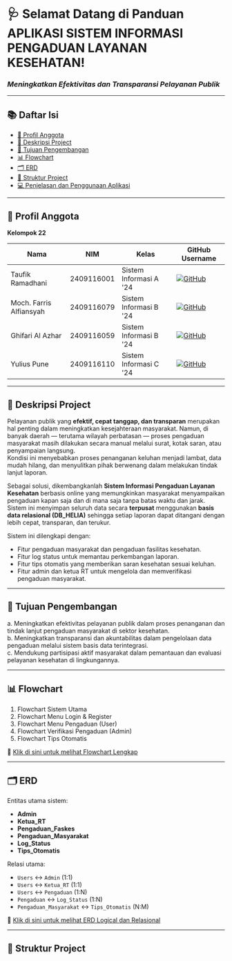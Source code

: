 # 🩺 Selamat Datang di Panduan **APLIKASI SISTEM INFORMASI PENGADUAN LAYANAN KESEHATAN!**
### *Meningkatkan Efektivitas dan Transparansi Pelayanan Publik*

---

## 📚 **Daftar Isi**
- [👥 Profil Anggota](#-profil-anggota)
- [📌 Deskripsi Project](#-deskripsi-project)
- [🎯 Tujuan Pengembangan](#-tujuan-pengembangan)
- [📊 Flowchart](#-flowchart)
- [🗂️ ERD](#️-erd)
- [📁 Struktur Project](#-struktur-project)
- [💻 Penjelasan dan Penggunaan Aplikasi](#-penjelasan-dan-penggunaan-aplikasi)

---

## 👥 **Profil Anggota**

**Kelompok 22**

| **Nama** | **NIM** | **Kelas** | **GitHub Username** |
|-----------|----------|------------|----------------------|
| Taufik Ramadhani | 2409116001 | Sistem Informasi A '24 | [![GitHub](https://img.shields.io/badge/-Rofiif-black?logo=github&style=flat-square)](https://github.com/Rofiif) |
| Moch. Farris Alfiansyah | 2409116079 | Sistem Informasi B '24 | [![GitHub](https://img.shields.io/badge/-Lintang-black?logo=github&style=flat-square)](https://github.com/Lintang) |
| Ghifari Al Azhar | 2409116059 | Sistem Informasi B '24 | [![GitHub](https://img.shields.io/badge/-Rizky-black?logo=github&style=flat-square)](https://github.com/Rizky) |
| Yulius Pune | 2409116110 | Sistem Informasi C '24 | [![GitHub](https://img.shields.io/badge/-Amir-black?logo=github&style=flat-square)](https://github.com/Amir) |

---

## 📌 **Deskripsi Project**

Pelayanan publik yang **efektif, cepat tanggap, dan transparan** merupakan hal penting dalam meningkatkan kesejahteraan masyarakat. Namun, di banyak daerah — terutama wilayah perbatasan — proses pengaduan masyarakat masih dilakukan secara manual melalui surat, kotak saran, atau penyampaian langsung.  
Kondisi ini menyebabkan proses penanganan keluhan menjadi lambat, data mudah hilang, dan menyulitkan pihak berwenang dalam melakukan tindak lanjut laporan.

Sebagai solusi, dikembangkanlah **Sistem Informasi Pengaduan Layanan Kesehatan** berbasis online yang memungkinkan masyarakat menyampaikan pengaduan kapan saja dan di mana saja tanpa batas waktu dan jarak. Sistem ini menyimpan seluruh data secara **terpusat** menggunakan **basis data relasional (DB_HELIA)** sehingga setiap laporan dapat ditangani dengan lebih cepat, transparan, dan terukur.

Sistem ini dilengkapi dengan:
- Fitur pengaduan masyarakat dan pengaduan fasilitas kesehatan.  
- Fitur log status untuk memantau perkembangan laporan.  
- Fitur tips otomatis yang memberikan saran kesehatan sesuai keluhan.  
- Fitur admin dan ketua RT untuk mengelola dan memverifikasi pengaduan masyarakat.  

---

## 🎯 **Tujuan Pengembangan**
a. Meningkatkan efektivitas pelayanan publik dalam proses penanganan dan tindak lanjut pengaduan masyarakat di sektor kesehatan.  
b. Meningkatkan transparansi dan akuntabilitas dalam pengelolaan data pengaduan melalui sistem basis data terintegrasi.  
c. Mendukung partisipasi aktif masyarakat dalam pemantauan dan evaluasi pelayanan kesehatan di lingkungannya.

---

## 📊 **Flowchart**
1. Flowchart Sistem Utama  
2. Flowchart Menu Login & Register  
3. Flowchart Menu Pengaduan (User)  
4. Flowchart Verifikasi Pengaduan (Admin)  
5. Flowchart Tips Otomatis  

📎 [Klik di sini untuk melihat Flowchart Lengkap](https://app.diagrams.net/)

---

## 🗂️ **ERD**
Entitas utama sistem:
- **Admin**
- **Ketua_RT**
- **Pengaduan_Faskes**
- **Pengaduan_Masyarakat**
- **Log_Status**
- **Tips_Otomatis**

Relasi utama:
- `Users` ↔ `Admin` (1:1)  
- `Users` ↔ `Ketua_RT` (1:1)  
- `Users` ↔ `Pengaduan` (1:N)  
- `Pengaduan` ↔ `Log_Status` (1:N)  
- `Pengaduan_Masyarakat` ↔ `Tips_Otomatis` (N:M)

📎 [Klik di sini untuk melihat ERD Logical dan Relasional](https://app.diagrams.net/)

---

## 📁 **Struktur Project**
